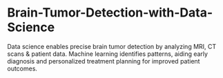 # Brain-Tumor-Detection-with-Data-Science
Data science enables precise brain tumor detection by analyzing MRI, CT scans &amp; patient data. Machine learning identifies patterns, aiding early diagnosis and personalized treatment planning for improved patient outcomes.
